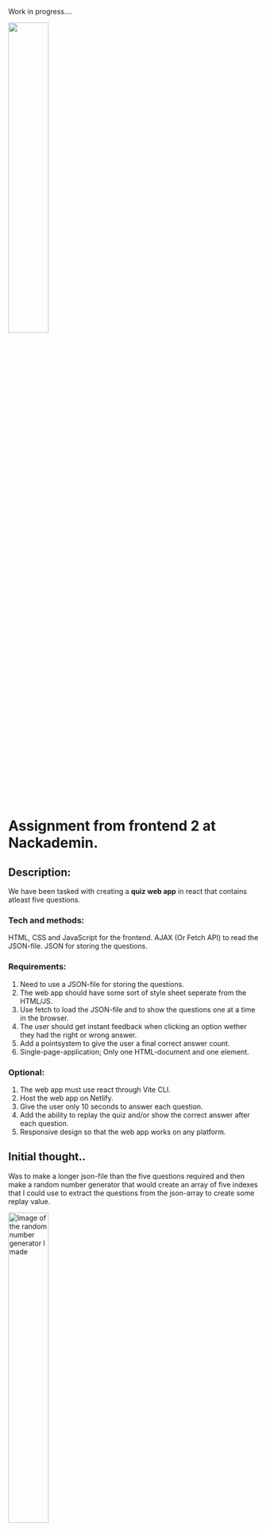 Work in progress....

<img src="" alt="" style="width:40%; height:auto;">  </img>

# Assignment from frontend 2 at Nackademin.
## Description: 
We have been tasked with creating a **quiz web app** in react that contains atleast five questions. 

### Tech and methods:
HTML, CSS and JavaScript for the frontend.
AJAX (Or Fetch API) to read the JSON-file.
JSON for storing the questions.

### Requirements:
1. Need to use a JSON-file for storing the questions.
2. The web app should have some sort of style sheet seperate from the HTML/JS.
3. Use fetch to load the JSON-file and to show the questions one at a time in the browser.
4. The user should get instant feedback when clicking an option wether they had the right or wrong answer.
5. Add a pointsystem to give the user a final correct answer count.
6. Single-page-application; Only one HTML-document and one element.

### Optional:
1. The web app must use react through Vite CLI.
2. Host the web app on Netlify.
3. Give the user only 10 seconds to answer each question.
4. Add the ability to replay the quiz and/or show the correct answer after each question.
5. Responsive design so that the web app works on any platform.

## Initial thought..

Was to make a longer json-file than the five questions required and then make a random number generator that would create an array of five indexes that I could use to extract the questions from the json-array to create some replay value.  

<img src="https://github.com/user-attachments/assets/d6eb7db1-e9c7-42dd-8c2a-73db73a88572" alt="Image of the random number generator I made" style="width:40%; height:auto;">  </img>

After having added it and tested I ran into to many problems with things that I couldn't figure out in time. So im going to utilize this later on for some other project instead or if I decided to try and make a new quiz but in JS only instead of with react. 

# Code:

### Header and Footer: 
<img src="https://github.com/user-attachments/assets/7d289309-07e3-4426-b732-635e1a30a59f" alt="Image showing the code for both the header and footer." style="width:40%; height:auto;">  </img>

I kept both the header and footer simple. The game is not about them. Since it's a SPA we don't need a bunch of links to different pages on the site. I could have skipped them but added them anyways. The footer just containing a list of anchor-links to my linkedIn and github.

### Changing the component, SPA(Single page application):

To fit the criteria of keeping it as a SPA I decided to simply make a header, footer and have three components for the middle that will change depending on which stage the user is on.

<img src="https://github.com/user-attachments/assets/a11e59c3-b0de-4d31-8534-d2e6571e37d8" alt="Image showing the structure in the main.jsx file" style="width:40%; height:auto;">  </img>

Then when it came to actually changing component I used useStates to shift between the different stages of the game.

<img src="https://github.com/user-attachments/assets/84930373-f028-46d6-acf2-713f2a84388c" alt="Image of the structure of the app.jsx file." style="width:40%; height:auto;">  </img>

So in the example above we have an initial state for startQuiz set as false which will lead us to the lower div with the className "card". 

When the user clicks the button the state changes to true using a pointer function which moves the user to the first div where QuizGame exists and the center component of the site changes.

### JSON-File:

The file with the questions are kept in a simple json-structure.

<img src="https://github.com/user-attachments/assets/5bb066f2-99b0-493e-bf1f-d7a166e93676" alt="Image showing the structure of the json-file." style="width:40%; height:auto;">  </img>

### Fetching the questions:

<img src="https://github.com/user-attachments/assets/2668d117-1ef7-4a2f-a6a7-b96e63f2f545" alt="Image showing the GetData function which fetches the json data" style="width:40%; height:auto;">  </img>

So, first I declare a constant with the filepath to the json-file in the public folder. Then I have a simple async function called GetData which is fetching the json-data, from the filepath, within a try catch. It is made async to be able to use await so that the loading of the rest of the program isn't slowed down from the fetching.

If it encounters any problems, like the file not existing or some other error, it throws an error that will be caught by the catch which will console log the error and then send back an empty array. 

If the data is fetched successfully it will then be parsed and returned.

<img src="https://github.com/user-attachments/assets/5d5dba82-b306-4cf9-8293-7eaac4b467e1" alt="Image showing of the useEffect that sends for the json data" style="width:40%; height:auto;">  </img>

Then in the quiz file itself I have the useEffect which will fetch the data from the GetData function, when the component mounts, and update the setData with the data that is returned. Again, using async await for the same reasons as above.

Im using a empty dependency array in the end of it to make sure it only runs once. 


#### Pausing while fetching:

<img src="https://github.com/user-attachments/assets/f8fb2c79-2f10-4b50-ad32-b700e3c273a6" alt="" style="width:40%; height:auto;">  </img>

While the fetch is happening, the website will show this message. It only takes a second or so. 

### QuizGame:
#### Setting up:

<img src="https://github.com/user-attachments/assets/9d265735-c30e-44c0-bcb5-f7f47dfec5d9" alt="Image showing the start of the quiz, where a bunch of states are being set." style="width:40%; height:auto;">  </img>

The above image is showing the start of the QuizGame component. 

Here I am setting the data to an empty array, setting showResultScreen as false just like the startQuiz before. 

I have two constants, correct and wrong, for the score keeping. Setting an indexId which will be used later to iterate through the array of the json-data to bring in a question at a time. 

The box-shadow for the card is being set to the blue version which will be changed later on depending on the result of the choice of the user.

Then using the indexId from earlier to load the first question into the question constant. 


--More coming--



### Resultscreen:

<img src="https://github.com/user-attachments/assets/6eaf2d7a-05ec-481e-981c-22db777647a4" alt="" style="width:40%; height:auto;">  </img>

Above you see the start of the resultscreen component. I import the quizgame and set it as false to be able to later on send the user back to the quiz if they choose. I import useEffect and useState to be used and the styling from the CSS file that is in the stylings folder. 

After that it shows that the ResultScreen wants the wrong and correct constants from the quiz which we will use below to check the result of the game and generate a message depending in the useEffect. 

And, again, the box-shadow except here it is set as an empty string as it will be set in the useEffect depending on which one of the correct/wrong has the most points.



<img src="https://github.com/user-attachments/assets/faa000de-900a-435d-8b83-7442026701e1" alt="" style="width:40%; height:auto;">  </img>

incoming text


## Styling:

Decided, after trying to generate an image for the header and only getting these fucking neon signs, to go with a neon theme for my styling. 

I put the image into the colorpicker and used mycolor to combine some colors to get a linear-gradient that made the image fit into the header.

<img src="https://github.com/user-attachments/assets/a4db268f-426d-480e-9f80-b2da9b2dc3a7" alt="Quiz header image" style="width:40%; height:auto;">  </img>

<img src="https://github.com/user-attachments/assets/115d707b-08b1-4676-9030-151e90c11b56" alt="Color picker quiz image" style="width:40%; height:auto;">  </img>

I added a blue glow for the background of the questions-card and then used that same glow to indicate a correct or wrong answer from the user by changing the color when the user picks.

<img src="https://github.com/user-attachments/assets/7af5ec1e-714a-46f3-bd39-a623233eb2f0" alt="Blue glow" style="width:40%; height:auto;">  </img>

<img src="https://github.com/user-attachments/assets/3c13232a-2fac-41e8-8a68-570ec340d654" alt="Red glow" style="width:40%; height:auto;">  </img>


# Sources:
Most of the questions are from: https://www.mentimeter.com/blog/meetings/quiz-questions

Learning to add images: https://www.youtube.com/watch?v=taMJct5oeoI

Generated the neon quiz image for the header: https://deepai.org/machine-learning-model/text2img

Learning about fetching (Bro code): https://www.youtube.com/watch?v=37vxWr0WgQk

Learning about react in general (Net Ninja): https://www.youtube.com/watch?v=j942wKiXFu8&list=PL4cUxeGkcC9gZD-Tvwfod2gaISzfRiP9d&index=1

Learning about mapping (Net Ninja): https://www.youtube.com/watch?v=tHjxSVaj_wY&list=PL4cUxeGkcC9gZD-Tvwfod2gaISzfRiP9d&index=12

More about mapping (bonsaiilabs) : https://www.youtube.com/watch?v=_kVJnN2e4tw

UseState: https://react-hooks-cheatsheet.com/usestate

UseEffect: https://react-hooks-cheatsheet.com/useeffect

Getting colorscheme: https://mycolor.space/

Colorpicker: https://imagecolorpicker.com/



# Contact: 
LinkedIn: https://www.linkedin.com/in/simon-roll%C3%A9n-250a5232a/
